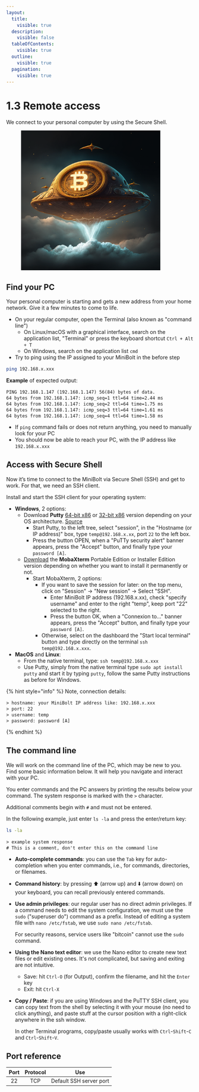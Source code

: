 ```yaml
---
layout:
  title:
    visible: true
  description:
    visible: false
  tableOfContents:
    visible: true
  outline:
    visible: true
  pagination:
    visible: true
---
```


# 1.3 Remote access

We connect to your personal computer by using the Secure Shell.

<figure><img src="../.gitbook/assets/remote-access.png" alt="" width="375"><figcaption></figcaption></figure>

## Find your PC

Your personal computer is starting and gets a new address from your home network. Give it a few minutes to come to life.

* On your regular computer, open the Terminal (also known as "command line")
  * On Linux/macOS with a graphical interface, search on the application list, "Terminal" or press the keyboard shortcut `Ctrl + Alt + T`
  * On Windows, search on the application list `cmd`
* Try to ping using the IP assigned to your MiniBolt in the before step

```sh
ping 192.168.x.xxx
```

**Example** of expected output:

```
PING 192.168.1.147 (192.168.1.147) 56(84) bytes of data.
64 bytes from 192.168.1.147: icmp_seq=1 ttl=64 time=2.44 ms
64 bytes from 192.168.1.147: icmp_seq=2 ttl=64 time=1.75 ms
64 bytes from 192.168.1.147: icmp_seq=3 ttl=64 time=1.61 ms
64 bytes from 192.168.1.147: icmp_seq=4 ttl=64 time=1.58 ms
```

* If `ping` command fails or does not return anything, you need to manually look for your PC
* You should now be able to reach your PC, with the IP address like `192.168.x.xxx`

## Access with Secure Shell

Now it’s time to connect to the MiniBolt via Secure Shell (SSH) and get to work. For that, we need an SSH client.

Install and start the SSH client for your operating system:

* **Windows**, 2 options:
  * Download **Putty** [64-bit x86](https://the.earth.li/\~sgtatham/putty/latest/w64/putty.exe) or [32-bit x86](https://the.earth.li/\~sgtatham/putty/latest/w32/putty.exe) version depending on your OS architecture. [Source](https://www.chiark.greenend.org.uk/\~sgtatham/putty/latest.html)
    * Start Putty, to the left tree, select "session", in the "Hostname (or IP address)" box, type `temp@192.168.x.xx`, port `22` to the left box.
    * Press the button OPEN, when a "PuTTy security alert" banner appears, press the "Accept" button, and finally type your `password [A]`.
  * [Download](https://mobaxterm.mobatek.net/download-home-edition.html) the **MobaXterm** Portable Edition or Installer Edition version depending on whether you want to install it permanently or not.
    * Start MobaXterm, 2 options:
      * If you want to save the session for later: on the top menu, click on "Session" -> "New session" -> Select "SSH".
        * Enter MiniBolt IP address (192.168.x.xx), check "specify username" and enter to the right "temp", keep port "22" selected to the right.
        * Press the button OK, when a "Connexion to..." banner appears, press the "Accept" button, and finally type your `password [A]`.
      * Otherwise, select on the dashboard the "Start local terminal" button and type directly on the terminal `ssh temp@192.168.x.xxx`.
* **MacOS** and **Linux**:
  * From the native terminal, type: `ssh temp@192.168.x.xxx`
  * Use Putty, simply from the native terminal type `sudo apt install putty` and start it by typing `putty`, follow the same Putty instructions as before for Windows.

{% hint style="info" %}
Note, connection details:

```
> hostname: your MiniBolt IP address like: 192.168.x.xxx
> port: 22
> username: temp
> password: password [A]
```
{% endhint %}

## The command line

We will work on the command line of the PC, which may be new to you. Find some basic information below. It will help you navigate and interact with your PC.

You enter commands and the PC answers by printing the results below your command. The system response is marked with the `>` character.

Additional comments begin with `#` and must not be entered.

In the following example, just enter `ls -la` and press the enter/return key:

```sh
ls -la
```

```
> example system response
# This is a comment, don't enter this on the command line
```

* **Auto-complete commands**: you can use the `Tab` key for auto-completion when you enter commands, i.e., for commands, directories, or filenames.
* **Command history**: by pressing ⬆️ (arrow up) and ⬇️ (arrow down) on your keyboard, you can recall previously entered commands.
*   **Use admin privileges**: our regular user has no direct admin privileges. If a command needs to edit the system configuration, we must use the `sudo` ("superuser do") command as a prefix. Instead of editing a system file with `nano /etc/fstab`, we use `sudo nano /etc/fstab`.

    For security reasons, service users like "bitcoin" cannot use the `sudo` command.
* **Using the Nano text editor**: we use the Nano editor to create new text files or edit existing ones. It's not complicated, but saving and exiting are not intuitive.
  * Save: hit `Ctrl-O` (for Output), confirm the filename, and hit the `Enter` key
  * Exit: hit `Ctrl-X`
*   **Copy / Paste**: if you are using Windows and the PuTTY SSH client, you can copy text from the shell by selecting it with your mouse (no need to click anything), and paste stuff at the cursor position with a right-click anywhere in the ssh window.

    In other Terminal programs, copy/paste usually works with `Ctrl`-`Shift`-`C` and `Ctrl`-`Shift`-`V`.

## Port reference

| Port | Protocol |           Use           |
| :--: | :------: | :---------------------: |
|  22  |    TCP   | Default SSH server port |
